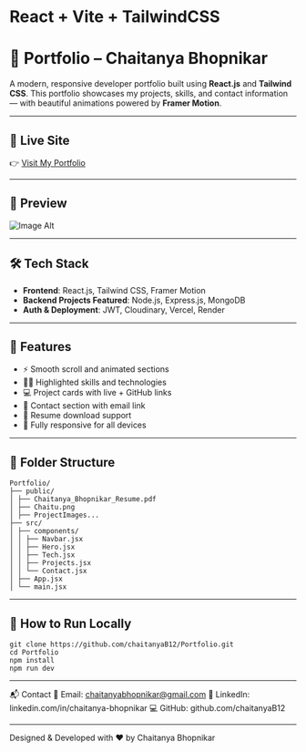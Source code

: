 # React + Vite + TailwindCSS

# 💼 Portfolio – Chaitanya Bhopnikar

A modern, responsive developer portfolio built using **React.js** and **Tailwind CSS**. This portfolio showcases my projects, skills, and contact information — with beautiful animations powered by **Framer Motion**.

---

## 🚀 Live Site

👉 [Visit My Portfolio](https://your-live-site-link.com)

---

## 📸 Preview

![Image Alt](./)

---

## 🛠 Tech Stack

- **Frontend**: React.js, Tailwind CSS, Framer Motion
- **Backend Projects Featured**: Node.js, Express.js, MongoDB
- **Auth & Deployment**: JWT, Cloudinary, Vercel, Render

---

## 📁 Features

- ⚡ Smooth scroll and animated sections
- 🧑‍💻 Highlighted skills and technologies
- 💻 Project cards with live + GitHub links
- 📩 Contact section with email link
- 📄 Resume download support
- 🌙 Fully responsive for all devices

---

## 📂 Folder Structure

```
Portfolio/
├── public/
│ ├── Chaitanya_Bhopnikar_Resume.pdf
│ ├── Chaitu.png
│ ├── ProjectImages...
├── src/
│ ├── components/
│ │ ├── Navbar.jsx
│ │ ├── Hero.jsx
│ │ ├── Tech.jsx
│ │ ├── Projects.jsx
│ │ └── Contact.jsx
│ ├── App.jsx
│ └── main.jsx
```

---

## 🧾 How to Run Locally
```
git clone https://github.com/chaitanyaB12/Portfolio.git
cd Portfolio
npm install
npm run dev
```
---
📬 Contact
📧 Email: chaitanyabhopnikar@gmail.com
🔗 LinkedIn: linkedin.com/in/chaitanya-bhopnikar
💻 GitHub: github.com/chaitanyaB12

---
Designed & Developed with ❤️ by Chaitanya Bhopnikar
